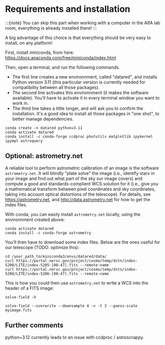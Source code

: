# Requirements and installation

:::{note}
You can skip this part when working with a computer in the AIfA lab room, everything is already installed there!
:::


A big advantage of this choice is that everything should be very easy to install, on any platform!

First, install miniconda, from here: https://docs.anaconda.com/free/miniconda/index.html

Then, open a terminal, and run the following commands.
* The first line creates a new environnment, called "datared", and installs Python version 3.11 (this particular version is currently needed for compatibility between all those packages).
* The second line activates this environnment (it makes the software available). You'll have to activate it in every terminal window you want to work in.
* The third line takes a little longer, and will ask you to confirm the installation. It's a good idea to install all those packages in "one shot", to better manage dependencies.


```none
conda create -n datared python=3.11
conda activate datared
conda install -c conda-forge ccdproc photutils matplotlib ipykernel ipympl astroquery
````


## Optional: astrometry.net

A reliable tool to perform astrometric calibration of an image is the software `astrometry.net`. It will blindly "plate solve" the image (i.e., identify stars in your image and find out what part of the sky our image covers) and compute a good and standards-complient WCS solution for it (i.e., give you a mathematical transform between pixel coordinates and sky coordinates, taking into account optical distortions of the telescope). For details, see https://astrometry.net, and http://data.astrometry.net for how to get the index files.


With conda, you can easily install `astrometry.net` locally, using the environnment created above:

```none
conda activate datared
conda install -c conda-forge astrometry
```

You'll then have to download some index files. Below are the ones useful for our telescope (TODO: optimize this):

```
cd /your_path_to/miniconda3/envs/datared/data/
curl https://portal.nersc.gov/project/cosmo/temp/dstn/index-5200/LITE/index-5205-[00-47].fits --remote-name
curl https://portal.nersc.gov/project/cosmo/temp/dstn/index-5200/LITE/index-5206-[00-47].fits --remote-name
```

This is how you could then use `astrometry.net` to write a WCS into the header of a FITS image:

```none
solve-field -h 

solve-field --overwrite --downsample 4 -v -t 3 --guess-scale myimage.fits 
```



## Further comments

python=3.12 currently leads to an issue with ccdproc / astroscrappy.
